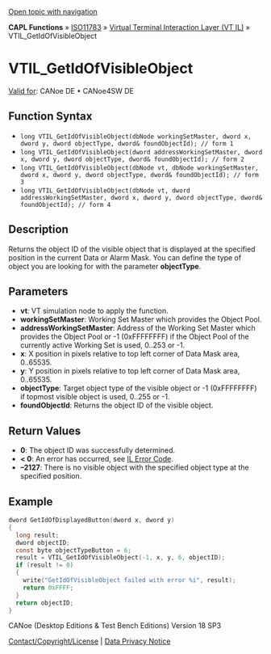 [Open topic with navigation](../../../../../../CANoeDEFamily.htm#Topics/CAPLFunctions/ISO11783/ISOInteractionLayerVT/Functions/CAPLfunctionIso11783VTILGetIdOfVisibleObject.md)

**CAPL Functions** » [ISO11783](../../CAPLfunctionsISO11783Overview.md) » [Virtual Terminal Interaction Layer (VT IL)](../CAPLfunctionsISOILVTOverview.md) » VTIL_GetIdOfVisibleObject

# VTIL_GetIdOfVisibleObject

[Valid for](../../../../Shared/FeatureAvailability.md): CANoe DE • CANoe4SW DE

## Function Syntax

- `long VTIL_GetIdOfVisibleObject(dbNode workingSetMaster, dword x, dword y, dword objectType, dword& foundObjectId); // form 1`
- `long VTIL_GetIdOfVisibleObject(dword addressWorkingSetMaster, dword x, dword y, dword objectType, dword& foundObjectId); // form 2`
- `long VTIL_GetIdOfVisibleObject(dbNode vt, dbNode workingSetMaster, dword x, dword y, dword objectType, dword& foundObjectId); // form 3`
- `long VTIL_GetIdOfVisibleObject(dbNode vt, dword addressWorkingSetMaster, dword x, dword y, dword objectType, dword& foundObjectId); // form 4`

## Description

Returns the object ID of the visible object that is displayed at the specified position in the current Data or Alarm Mask. You can define the type of object you are looking for with the parameter **objectType**.

## Parameters

- **vt**: VT simulation node to apply the function.
- **workingSetMaster**: Working Set Master which provides the Object Pool.
- **addressWorkingSetMaster**: Address of the Working Set Master which provides the Object Pool or -1 (0xFFFFFFFF) if the Object Pool of the currently active Working Set is used, 0..253 or -1.
- **x**: X position in pixels relative to top left corner of Data Mask area, 0..65535.
- **y**: Y position in pixels relative to top left corner of Data Mask area, 0..65535.
- **objectType**: Target object type of the visible object or -1 (0xFFFFFFFF) if topmost visible object is used, 0..255 or -1.
- **foundObjectId**: Returns the object ID of the visible object.

## Return Values

- **0**: The object ID was successfully determined.
- **< 0**: An error has occurred, see [IL Error Code](../../../CAPLfunctionsISOj1939ErrorCodes.md).
- **–2127**: There is no visible object with the specified object type at the specified position.

## Example

```c
dword GetIdOfDisplayedButton(dword x, dword y)
{
  long result;
  dword objectID;
  const byte objectTypeButton = 6;
  result = VTIL_GetIdOfVisibleObject(-1, x, y, 6, objectID);
  if (result != 0)
  {
    write("GetIdOfVisibleObject failed with error %i", result);
    return 0xFFFF;
  }
  return objectID;
}
```

CANoe (Desktop Editions & Test Bench Editions) Version 18 SP3

[Contact/Copyright/License](../../../../Shared/ContactCopyrightLicense.md) | [Data Privacy Notice](https://www.vector.com/int/en/company/get-info/privacy-policy/)
